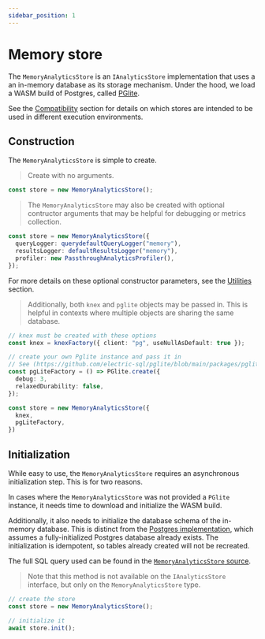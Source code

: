 ```yaml
---
sidebar_position: 1
---
```


# Memory store

The `MemoryAnalyticsStore` is an `IAnalyticsStore` implementation that uses a an in-memory database as its storage mechanism. Under the hood, we load a WASM build of Postgres, called [PGlite](https://pglite.dev/).

<aside class="notice">
See the <a href="#compatibility">Compatibility</a> section for details on which stores are intended to be used in different execution environments.
</aside>

## Construction

The `MemoryAnalyticsStore` is simple to create.

> Create with no arguments.

```typescript
const store = new MemoryAnalyticsStore();
```

> The `MemoryAnalyticsStore` may also be created with optional contructor arguments that may be helpful for debugging or metrics collection.

```typescript
const store = new MemoryAnalyticsStore({
  queryLogger: querydefaultQueryLogger("memory"),
  resultsLogger: defaultResultsLogger("memory"),
  profiler: new PassthroughAnalyticsProfiler(),
});
```

For more details on these optional constructor parameters, see the [Utilities](#utilities) section.

> Additionally, both `knex` and `pglite` objects may be passed in. This is helpful in contexts where multiple objects are sharing the same database.

```typescript
// knex must be created with these options
const knex = knexFactory({ client: "pg", useNullAsDefault: true });

// create your own Pglite instance and pass it in
// See (https://github.com/electric-sql/pglite/blob/main/packages/pglite/src/interface.ts) for full list of options.
const pgLiteFactory = () => PGlite.create({
  debug: 3,
  relaxedDurability: false,
});

const store = new MemoryAnalyticsStore({
  knex,
  pgLiteFactory,
})
```

## Initialization

While easy to use, the `MemoryAnalyticsStore` requires an asynchronous initialization step. This is for two reasons.

In cases where the `MemoryAnalyticsStore` was not provided a `PGlite` instance, it needs time to download and initialize the WASM build.

Additionally, it also needs to initialize the database schema of the in-memory database. This is distinct from the <a href="#postgres">Postgres implementation</a>, which assumes a fully-initialized Postgres database already exists. The initialization is idempotent, so tables already created will not be recreated.

The full SQL query used can be found in the [`MemoryAnalyticsStore` source](https://github.com/powerhouse-inc/analytics-engine/blob/main/browser/src/MemoryAnalyticsStore.ts).

> Note that this method is not available on the `IAnalyticsStore` interface, but only on the `MemoryAnalyticsStore` type.

```typescript
// create the store
const store = new MemoryAnalyticsStore();

// initialize it
await store.init();
```
